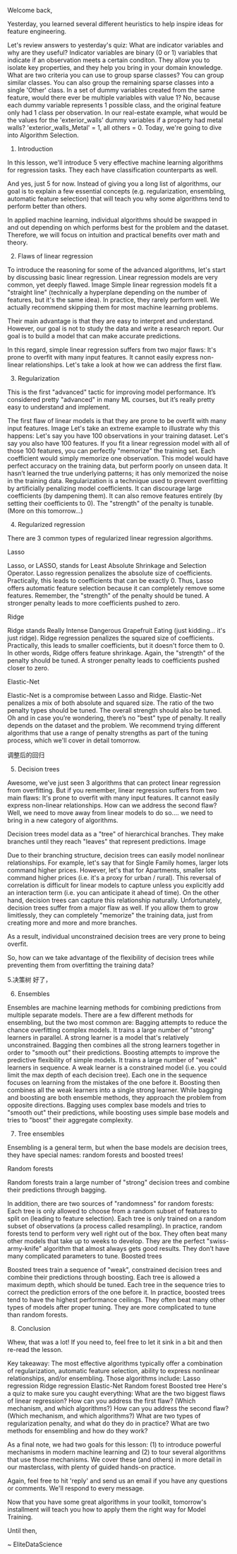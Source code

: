 Welcome back,

Yesterday, you learned several different heuristics to help inspire ideas for feature engineering.

Let's review answers to yesterday's quiz:
What are indicator variables and why are they useful?
​Indicator variables are binary (0 or 1) variables that indicate if an observation meets a certain conditon.
They allow you to isolate key properties, and they help you bring in your domain knowledge.
What are two criteria you can use to group sparse classes?
You can group similar classes.
You can also group the remaining sparse classes into a single 'Other' class.
In a set of dummy variables created from the same feature, would there ever be multiple variables with value 1?
No, because each dummy variable represents 1 possible class, and the original feature only had 1 class per observation.
In our real-estate example, what would be the values for the 'exterior_walls' dummy variables if a property had metal walls?
'exterior_walls_Metal' = 1, all others = 0.
Today, we're going to dive into Algorithm Selection.

 
1. Introduction

In this lesson, we'll introduce 5 very effective machine learning algorithms for regression tasks. They each have classification counterparts as well.

And yes, just 5 for now. Instead of giving you a long list of algorithms, our goal is to explain a few essential concepts (e.g. regularization, ensembling, automatic feature selection) that will teach you why some algorithms tend to perform better than others.

In applied machine learning, individual algorithms should be swapped in and out depending on which performs best for the problem and the dataset. Therefore, we will focus on intuition and practical benefits over math and theory.

 
2. Flaws of linear regression

To introduce the reasoning for some of the advanced algorithms, let's start by discussing basic linear regression. Linear regression models are very common, yet deeply flawed.
Image
Simple linear regression models fit a "straight line" (technically a hyperplane depending on the number of features, but it's the same idea). In practice, they rarely perform well. We actually recommend skipping them for most machine learning problems.

Their main advantage is that they are easy to interpret and understand. However, our goal is not to study the data and write a research report. Our goal is to build a model that can make accurate predictions.

In this regard, simple linear regression suffers from two major flaws:
It's prone to overfit with many input features.
It cannot easily express non-linear relationships.
Let's take a look at how we can address the first flaw.


3. Regularization

This is the first "advanced" tactic for improving model performance. It’s considered pretty "advanced" in many ML courses, but it’s really pretty easy to understand and implement.

The first flaw of linear models is that they are prone to be overfit with many input features.
Image
Let's take an extreme example to illustrate why this happens:
Let's say you have 100 observations in your training dataset.
Let's say you also have 100 features.
If you fit a linear regression model with all of those 100 features, you can perfectly "memorize" the training set.
Each coefficient would simply memorize one observation. This model would have perfect accuracy on the training data, but perform poorly on unseen data.
It hasn’t learned the true underlying patterns; it has only memorized the noise in the training data.
Regularization is a technique used to prevent overfitting by artificially penalizing model coefficients.
It can discourage large coefficients (by dampening them).
It can also remove features entirely (by setting their coefficients to 0).
The "strength" of the penalty is tunable. (More on this tomorrow...)

4. Regularized regression

There are 3 common types of regularized linear regression algorithms.


Lasso

Lasso, or LASSO, stands for Least Absolute Shrinkage and Selection Operator.
Lasso regression penalizes the absolute size of coefficients.
Practically, this leads to coefficients that can be exactly 0.
Thus, Lasso offers automatic feature selection because it can completely remove some features.
Remember, the "strength" of the penalty should be tuned.
A stronger penalty leads to more coefficients pushed to zero.

Ridge

Ridge stands Really Intense Dangerous Grapefruit Eating (just kidding... it's just ridge).
Ridge regression penalizes the squared size of coefficients.
Practically, this leads to smaller coefficients, but it doesn't force them to 0.
In other words, Ridge offers feature shrinkage.
Again, the "strength" of the penalty should be tuned.
A stronger penalty leads to coefficients pushed closer to zero.


Elastic-Net

Elastic-Net is a compromise between Lasso and Ridge.
Elastic-Net penalizes a mix of both absolute and squared size.
The ratio of the two penalty types should be tuned.
The overall strength should also be tuned.
Oh and in case you’re wondering, there’s no "best" type of penalty. It really depends on the dataset and the problem. We recommend trying different algorithms that use a range of penalty strengths as part of the tuning process, which we'll cover in detail tomorrow.

 
调整后的回归

5. Decision trees

Awesome, we’ve just seen 3 algorithms that can protect linear regression from overfitting. But if you remember, linear regression suffers from two main flaws:
It's prone to overfit with many input features.
It cannot easily express non-linear relationships.
How can we address the second flaw? Well, we need to move away from linear models to do so.... we need to bring in a new category of algorithms.

Decision trees model data as a "tree" of hierarchical branches. They make branches until they reach "leaves" that represent predictions. 
Image

Due to their branching structure, decision trees can easily model nonlinear relationships.
For example, let's say that for Single Family homes, larger lots command higher prices.
However, let's that for Apartments, smaller lots command higher prices (i.e. it's a proxy for urban / rural).
This reversal of correlation is difficult for linear models to capture unless you explicitly add an interaction term (i.e. you can anticipate it ahead of time).
On the other hand, decision trees can capture this relationship naturally.
Unfortunately, decision trees suffer from a major flaw as well. If you allow them to grow limitlessly, they can completely "memorize" the training data, just from creating more and more and more branches.

As a result, individual unconstrained decision trees are very prone to being overfit.​

So, how can we take advantage of the flexibility of decision trees while preventing them from overfitting the training data?

5.决策树
好了，

 
6. Ensembles

Ensembles are machine learning methods for combining predictions from multiple separate models. There are a few different methods for ensembling, but the two most common are:
Bagging attempts to reduce the chance overfitting complex models.
It trains a large number of "strong" learners in parallel.
A strong learner is a model that's relatively unconstrained.
Bagging then combines all the strong learners together in order to "smooth out" their predictions.
Boosting attempts to improve the predictive flexibility of simple models.
It trains a large number of "weak" learners in sequence.
A weak learner is a constrained model (i.e. you could limit the max depth of each decision tree).
Each one in the sequence focuses on learning from the mistakes of the one before it.
Boosting then combines all the weak learners into a single strong learner.
While bagging and boosting are both ensemble methods, they approach the problem from opposite directions. Bagging uses complex base models and tries to "smooth out" their predictions, while boosting uses simple base models and tries to "boost" their aggregate complexity.
 
7. Tree ensembles

Ensembling is a general term, but when the base models are decision trees, they have special names: random forests and boosted trees!
 
Random forests

Random forests train a large number of "strong" decision trees and combine their predictions through bagging.

In addition, there are two sources of "randomness" for random forests:
Each tree is only allowed to choose from a random subset of features to split on (leading to feature selection).
Each tree is only trained on a random subset of observations (a process called resampling).
In practice, random forests tend to perform very well right out of the box.
They often beat many other models that take up to weeks to develop.
They are the perfect "swiss-army-knife" algorithm that almost always gets good results.
They don’t have many complicated parameters to tune.
Boosted trees

Boosted trees train a sequence of "weak", constrained decision trees and combine their predictions through boosting.
Each tree is allowed a maximum depth, which should be tuned.
Each tree in the sequence tries to correct the prediction errors of the one before it.
In practice, boosted trees tend to have the highest performance ceilings.
They often beat many other types of models after proper tuning.
They are more complicated to tune than random forests.
 
8. Conclusion

Whew, that was a lot! If you need to, feel free to let it sink in a bit and then re-read the lesson.

Key takeaway: The most effective algorithms typically offer a combination of regularization, automatic feature selection, ability to express nonlinear relationships, and/or ensembling. Those algorithms include:
Lasso regression
Ridge regression
Elastic-Net
Random forest
Boosted tree
Here's a quiz to make sure you caught everything:
What are the two biggest flaws of linear regression?
How can you address the first flaw? (Which mechanism, and which algorithms?)
How can you address the second flaw? (Which mechanism, and which algorithms?)
What are two types of regularization penalty, and what do they do in practice?
What are two methods for ensembling and how do they work?

As a final note, we had two goals for this lesson: (1) to introduce powerful mechanisms in modern machine learning and (2) to tour several algorithms that use those mechanisms. We cover these (and others) in more detail in our masterclass, with plenty of guided hands-on practice.

Again, feel free to hit 'reply' and send us an email if you have any questions or comments. We'll respond to every message.

Now that you have some great algorithms in your toolkit, tomorrow's installment will teach you how to apply them the right way for Model Training.

Until then,

~ EliteDataScience
 